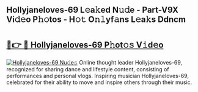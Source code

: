 ## Hollyjaneloves-69 L𝚎a𝚔ed N𝚞𝚍e - Part-V9X Vi𝚍𝚎o P𝚑𝚘tos - H𝚘𝚝 O𝚗𝚕yf𝚊ns L𝚎a𝚔s Ddncm

# <h2><a href="http://kfczlp.oniu.top/?m=Hollyjaneloves-69">🔗👉 🔴 Hollyjaneloves-69 P𝚑ot𝚘𝚜 V𝚒d𝚎o</a></h2>

[![Hollyjaneloves-69 Nu𝚍e𝚜](https://i.imgur.com/0qMVB7G.gif)](http://kfczlp.oniu.top/?m=Hollyjaneloves-69)
Online thought leader Hollyjaneloves-69, recognized for sharing dance and lifestyle content, consisting of performances and personal vlogs. Inspiring musician Hollyjaneloves-69, celebrated for their ability to move and inspire others through their music.  
